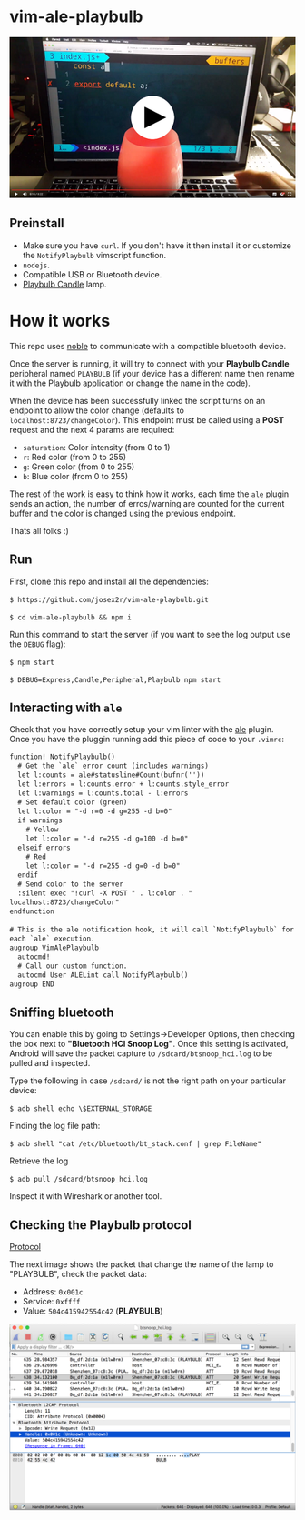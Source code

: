 # vim-ale-playbulb

[![vim-ale-playbulb video preview](assets/preview.png)](https://youtu.be/d3kYVOvJ-o8)

## Preinstall

* Make sure you have `curl`. If you don't have it then install it or customize the `NotifyPlaybulb` vimscript function.
* `nodejs`.
* Compatible USB or Bluetooth device.
* [Playbulb Candle](http://www.playbulb.com/en/playbulb-candle-bluetooth-smart-led-flameless-candle.html) lamp.

# How it works

This repo uses [noble](https://github.com/sandeepmistry/noble) to communicate with a compatible bluetooth device.

Once the server is running, it will try to connect with your **Playbulb Candle** peripheral named `PLAYBULB` (if your device has
a different name then rename it with the Playbulb application or change the name in the code).

When the device has been successfully linked the script turns on an endpoint to allow the color change 
(defaults to `localhost:8723/changeColor`).
This endpoint must be called using a **POST** request and the next 4 params are required:

* `saturation`: Color intensity (from 0 to 1)
* `r`: Red color (from 0 to 255)
* `g`: Green color (from 0 to 255)
* `b`: Blue color (from 0 to 255)

The rest of the work is easy to think how it works, each time the `ale` plugin sends an action, the number of erros/warning
are counted for the current buffer and the color is changed using the previous endpoint.

Thats all folks :)

## Run

First, clone this repo and install all the dependencies:

`$ https://github.com/josex2r/vim-ale-playbulb.git`

`$ cd vim-ale-playbulb && npm i`

Run this command to start the server (if you want to see the log output use the `DEBUG` flag):

`$ npm start`

`$ DEBUG=Express,Candle,Peripheral,Playbulb npm start`

## Interacting with `ale`

Check that you have correctly setup your vim linter with the [ale](https://github.com/w0rp/ale) plugin.
Once you have the pluggin running add this piece of code to your `.vimrc`:

```
function! NotifyPlaybulb()
  # Get the `ale` error count (includes warnings)
  let l:counts = ale#statusline#Count(bufnr(''))
  let l:errors = l:counts.error + l:counts.style_error
  let l:warnings = l:counts.total - l:errors
  # Set default color (green)
  let l:color = "-d r=0 -d g=255 -d b=0"
  if warnings
    # Yellow
    let l:color = "-d r=255 -d g=100 -d b=0"
  elseif errors
    # Red
    let l:color = "-d r=255 -d g=0 -d b=0"
  endif
  # Send color to the server
  :silent exec "!curl -X POST " . l:color . " localhost:8723/changeColor"
endfunction

# This is the ale notification hook, it will call `NotifyPlaybulb` for each `ale` execution.
augroup VimAlePlaybulb
  autocmd!
  # Call our custom function.
  autocmd User ALELint call NotifyPlaybulb()
augroup END
```

## Sniffing bluetooth

You can enable this by going to Settings->Developer Options, then checking the box next to 
**"Bluetooth HCI Snoop Log"**.
Once this setting is activated, Android will save the packet capture to `/sdcard/btsnoop_hci.log`
to be pulled and inspected.

Type the following in case `/sdcard/` is not the right path on your particular device:

`$ adb shell echo \$EXTERNAL_STORAGE`

Finding the log file path:

`$ adb shell "cat /etc/bluetooth/bt_stack.conf | grep FileName"`

Retrieve the log

`$ adb pull /sdcard/btsnoop_hci.log`

Inspect it with Wireshark or another tool.

## Checking the Playbulb protocol

[Protocol](https://github.com/Phhere/Playbulb)

The next image shows the packet that change the name of the lamp to "PLAYBULB", check the packet data:

* Address: `0x001c`
* Service: `0xffff`
* Value: `504c415942554c42` (**PLAYBULB**)

![wireshark](assets/wireshark.png)

